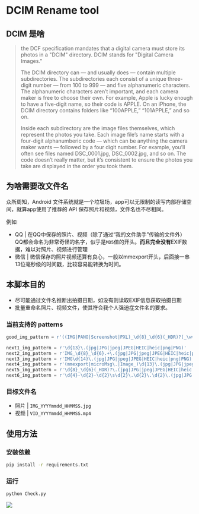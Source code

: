 # DCIM Rename tool
## DCIM 是啥

> the DCF specification mandates that a digital camera must store its photos in a "DCIM" directory. DCIM stands for "Digital Camera Images."
>
> The DCIM directory can — and usually does — contain multiple subdirectories. The subdirectories each consist of a unique three-digit number — from 100 to 999 — and five alphanumeric characters. The alphanumeric characters aren’t important, and each camera maker is free to choose their own. For example, Apple is lucky enough to have a five-digit name, so their code is APPLE. On an iPhone, the DCIM directory contains folders like “100APPLE,” “101APPLE,” and so on.
>
> Inside each subdirectory are the image files themselves, which represent the photos you take. Each image file’s name starts with a four-digit alphanumberic code — which can be anything the camera maker wants — followed by a four digit number. For example, you’ll often see files named DSC_0001.jpg, DSC_0002.jpg, and so on. The code doesn’t really matter, but it’s consistent to ensure the photos you take are displayed in the order you took them.

## 为啥需要改文件名

众所周知，Android 文件系统就是一个垃圾场，app可以无限制的读写内部存储空间，就算app使用了推荐的 API 保存照片和视频，文件名也不尽相同。

例如

- QQ | 在QQ中保存的照片、视频（除了通过“我的文件助手”传输的文件外）QQ都会命名为非常奇怪的名字，似乎是`MD5`值的开头。**而且完全没有**EXIF数据，难以对照片、视频进行管理
- 微信 | 微信保存的照片视频还算有良心，一般以mmexport开头，后面接一串13位毫秒级的时间戳，比较容易能转换为时间。

## 本脚本目的

- 尽可能通过文件名推断出拍摄日期，如没有则读取EXIF信息获取拍摄日期
- 批量重命名照片、视频文件，使其符合我个人强迫症文件名的要求。

### 当前支持的 patterns

```python
good_img_pattern = r'((IMG|PANO|Screenshot|PXL)_\d{8}_\d{6}(_HDR)?(_\w+\.\w+\..+)?\.(jpg|JPG|jpeg|JPEG|HEIC|heic|png|PNG))'

next1_img_pattern = r'\d{13}\.(jpg|JPG|jpeg|JPEG|HEIC|heic|png|PNG)'
next2_img_pattern = r'IMG_\d{8}_\d{6}.+\.(jpg|JPG|jpeg|JPEG|HEIC|heic|png|PNG)'
next3_img_pattern = r'IMG\d{14}\.(jpg|JPG|jpeg|JPEG|HEIC|heic|png|PNG)'
next4_img_pattern = r'(mmexport|microMsg\.|Image_)\d{13}\.(jpg|JPG|jpeg|JPEG|HEIC|heic|png|PNG)'
next5_img_pattern = r'\d{8}_\d{6}(_HDR)?\.(jpg|JPG|jpeg|JPEG|HEIC|heic|png|PNG)'
next6_img_pattern = r'\d{4}-\d{2}-\d{2}\s\d{2}\.\d{2}\.\d{2}\.(jpg|JPG|jpeg|JPEG|HEIC|heic|png|PNG)'
```

### 目标文件名

- 照片 | `IMG_YYYYmmdd_HHMMSS.jpg`
- 视频 | `VID_YYYYmmdd_HHMMSS.mp4`

## 使用方法

### 安装依赖

```bash
pip install -r requirements.txt
```

### 运行

```bash
python Check.py
```

<a href="https://github.com/Steven-nagisa-Y/dcim-rename">
  <img align="center" src="https://github-readme-stats.vercel.app/api/pin/?username=Steven-nagisa-Y&repo=dcim-rename" />
</a>
